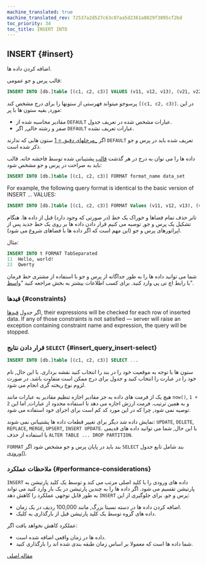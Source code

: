 ```yaml
---
machine_translated: true
machine_translated_rev: 72537a2d527c63c07aa5d2361a8829f3895cf2bd
toc_priority: 34
toc_title: INSERT INTO
---
```


## INSERT {#insert}

اضافه کردن داده ها.

قالب پرس و جو عمومی:

``` sql
INSERT INTO [db.]table [(c1, c2, c3)] VALUES (v11, v12, v13), (v21, v22, v23), ...
```

پرسوجو میتواند فهرستی از ستونها را برای درج مشخص کند `[(c1, c2, c3)]`. در این مورد, بقیه ستون ها با پر:

-   مقادیر محاسبه شده از `DEFAULT` عبارات مشخص شده در تعریف جدول.
-   صفر و رشته خالی, اگر `DEFAULT` عبارات تعریف نشده.

اگر [_مرحلهای دقیق = 1](../../operations/settings/settings.md) ستون هایی که ندارند `DEFAULT` تعریف شده باید در پرس و جو ذکر شده است.

داده ها را می توان به درج در هر گذشت [قالب](../../interfaces/formats.md#formats) پشتیبانی شده توسط فاحشه خانه. قالب باید به صراحت در پرس و جو مشخص شود:

``` sql
INSERT INTO [db.]table [(c1, c2, c3)] FORMAT format_name data_set
```

For example, the following query format is identical to the basic version of INSERT … VALUES:

``` sql
INSERT INTO [db.]table [(c1, c2, c3)] FORMAT Values (v11, v12, v13), (v21, v22, v23), ...
```

تاتر حذف تمام فضاها و خوراک یک خط (در صورتی که وجود دارد) قبل از داده ها. هنگام تشکیل یک پرس و جو, توصیه می کنیم قرار دادن داده ها بر روی یک خط جدید پس از اپراتورهای پرس و جو (این مهم است که اگر داده ها با فضاهای شروع می شود).

مثال:

``` sql
INSERT INTO t FORMAT TabSeparated
11  Hello, world!
22  Qwerty
```

شما می توانید داده ها را به طور جداگانه از پرس و جو با استفاده از مشتری خط فرمان یا رابط اچ تی پی وارد کنید. برای کسب اطلاعات بیشتر به بخش مراجعه کنید “[واسط](../../interfaces/index.md#interfaces)”.

### قیدها {#constraints}

اگر جدول [قیدها](create.md#constraints), their expressions will be checked for each row of inserted data. If any of those constraints is not satisfied — server will raise an exception containing constraint name and expression, the query will be stopped.

### قرار دادن نتایج `SELECT` {#insert_query_insert-select}

``` sql
INSERT INTO [db.]table [(c1, c2, c3)] SELECT ...
```

ستون ها با توجه به موقعیت خود را در بند را انتخاب کنید نقشه برداری. با این حال, نام خود را در عبارت را انتخاب کنید و جدول برای درج ممکن است متفاوت باشد. در صورت لزوم نوع ریخته گری انجام می شود.

هیچ یک از فرمت های داده به جز مقادیر اجازه تنظیم مقادیر به عبارات مانند `now()`, `1 + 2` و به همین ترتیب. فرمت ارزش اجازه می دهد تا استفاده محدود از عبارات, اما این توصیه نمی شود, چرا که در این مورد کد کم است برای اجرای خود استفاده می شود.

نمایش داده شد دیگر برای تغییر قطعات داده ها پشتیبانی نمی شوند: `UPDATE`, `DELETE`, `REPLACE`, `MERGE`, `UPSERT`, `INSERT UPDATE`.
با این حال, شما می توانید داده های قدیمی با استفاده از حذف `ALTER TABLE ... DROP PARTITION`.

`FORMAT` بند باید در پایان پرس و جو مشخص شود اگر `SELECT` بند شامل تابع جدول [ورودی()](../table-functions/input.md).

### ملاحظات عملکرد {#performance-considerations}

`INSERT` داده های ورودی را با کلید اصلی مرتب می کند و توسط یک کلید پارتیشن به پارتیشن تقسیم می شود. اگر داده ها را به چندین پارتیشن در یک بار وارد کنید می تواند به طور قابل توجهی عملکرد را کاهش دهد `INSERT` پرس و جو. برای جلوگیری از این:

-   اضافه کردن داده ها در دسته نسبتا بزرگ, مانند 100,000 ردیف در یک زمان.
-   داده های گروه توسط یک کلید پارتیشن قبل از بارگذاری به کلیک.

عملکرد کاهش نخواهد یافت اگر:

-   داده ها در زمان واقعی اضافه شده است.
-   شما داده ها است که معمولا بر اساس زمان طبقه بندی شده اند را بارگذاری کنید.

[مقاله اصلی](https://clickhouse.tech/docs/en/query_language/insert_into/) <!--hide-->
